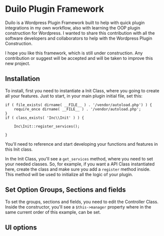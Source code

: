 # Duilo Plugin Framework

Duilo is a Wordpress Plugin Framework built to help with quick plugin integrations in my own workflow, also with learning the OOP plugin construction for Wordpress. I wanted to share this contribution with all the software developers and collaborators to help with the Wordpress Plugin Construction.

I hope you like this framework, which is still under construction. Any contribution or suggest will be accepted and will be taken to improve this new project.

## Installation
To install, first you need to instantiate a Init Class, where you going to create all your features. Just to start, in your main plugin initial file, set this:

```
if ( file_exists( dirname( __FILE__ ) . '/vendor/autoload.php') ) {
    require_once dirname( __FILE__ ) . '/vendor/autoload.php';
}
if ( class_exists( 'Inc\\Init' ) ) {

    Inc\Init::register_services();

}
```

You'll need to reference and start developing your functions and features in this Init class.

In the Init Class, you'll see a `get_services` method, where you need to set your needed classes. So, for example, if you want a API Class instantiated here, create the class and make sure you add a `register` method inside. This method will be used to initialize all the logic of your plugin.

## Set Option Groups, Sections and fields
To set the groups, sections and fields, you need to edit the Controller Class. Inside the constructor, you'll see a `$this->manager` property where in the same current order of this example, can be set.

## UI options